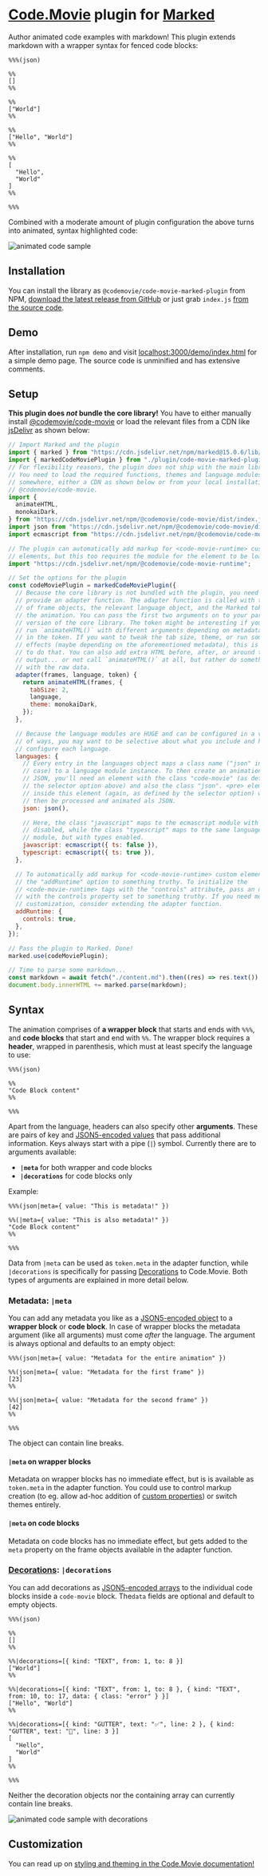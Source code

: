 # [Code.Movie](https://code.movie) plugin for [Marked](https://marked.js.org/)

Author animated code examples with markdown! This plugin extends markdown with a
wrapper syntax for fenced code blocks:

    %%%(json)

    %%
    []
    %%

    %%
    ["World"]
    %%

    %%
    ["Hello", "World"]
    %%

    %%
    [
      "Hello",
      "World"
    ]
    %%

    %%%

Combined with a moderate amount of plugin configuration the above turns into
animated, syntax highlighted code:

![animated code sample](https://raw.githubusercontent.com/CodeMovie/code-movie-marked-plugin/main/demo.gif)

## Installation

You can install the library as `@codemovie/code-movie-marked-plugin` from NPM,
[download the latest release from GitHub](https://github.com/CodeMovie/code-movie-marked-plugin/releases)
or just grab `index.js` [from the source code](https://github.com/CodeMovie/code-movie-marked-plugin/tree/main/dist).

## Demo

After installation, run `npm demo` and visit [localhost:3000/demo/index.html](http://localhost:3000/demo/index.html)
for a simple demo page. The source code is unminified and has extensive
comments.

## Setup

**This plugin does _not_ bundle the core library!** You have to either manually
install [@codemovie/code-movie](https://www.npmjs.com/package/@codemovie/code-movie)
or load the relevant files from a CDN like [jsDelivr](https://www.jsdelivr.com/)
as shown below:

```javascript
// Import Marked and the plugin
import { marked } from "https://cdn.jsdelivr.net/npm/marked@15.0.6/lib/marked.esm.js";
import { markedCodeMoviePlugin } from "./plugin/code-movie-marked-plugin/index.js";
// For flexibility reasons, the plugin does not ship with the main library.
// You need to load the required functions, themes and language modules from
// somewhere, either a CDN as shown below or from your local installation of
// @codemovie/code-movie.
import {
  animateHTML,
  monokaiDark,
} from "https://cdn.jsdelivr.net/npm/@codemovie/code-movie/dist/index.js";
import json from "https://cdn.jsdelivr.net/npm/@codemovie/code-movie/dist/languages/json.js";
import ecmascript from "https://cdn.jsdelivr.net/npm/@codemovie/code-movie/dist/languages/ecmascript.js";

// The plugin can automatically add markup for <code-movie-runtime> custom
// elements, but this too requires the module for the element to be loaded
import "https://cdn.jsdelivr.net/npm/@codemovie/code-movie-runtime";

// Set the options for the plugin
const codeMoviePlugin = markedCodeMoviePlugin({
  // Because the core library is not bundled with the plugin, you need to
  // provide an adapter function. The adapter function is called with the array
  // of frame objects, the relevant language object, and the Marked token for
  // the animation. You can pass the first two arguments on to your particular
  // version of the core library. The token might be interesting if you want to
  // run `animateHTML()` with different arguments depending on metadata present
  // in the token. If you want to tweak the tab size, theme, or run some side
  // effects (maybe depending on the aforementioned metadata), this is the place
  // to do that. You can also add extra HTML before, after, or around the
  // output... or not call `animateHTML()` at all, but rather do something else
  // with the raw data.
  adapter(frames, language, token) {
    return animateHTML(frames, {
      tabSize: 2,
      language,
      theme: monokaiDark,
    });
  },

  // Because the language modules are HUGE and can be configured in a variety
  // of ways, you may want to be selective about what you include and how you
  // configure each language.
  languages: {
    // Every entry in the languages object maps a class name ("json" in this
    // case) to a language module instance. To then create an animation for
    // JSON, you'll need an element with the class "code-movie" (as defined in
    // the selector option above) and also the class "json". <pre> elements
    // inside this element (again, as defined by the selector option) will
    // then be processed and animated als JSON.
    json: json(),

    // Here, the class "javascript" maps to the ecmascript module with types
    // disabled, while the class "typescript" maps to the same language
    // module, but with types enabled.
    javascript: ecmascript({ ts: false }),
    typescript: ecmascript({ ts: true }),
  },

  // To automatically add markup for <code-movie-runtime> custom elements, set
  // the "addRuntime" option to something truthy. To initialize the
  // <code-movie-runtime> tags with the "controls" attribute, pass an object
  // with the controls property set to something truthy. If you need more
  // customization, consider extending the adapter function.
  addRuntime: {
    controls: true,
  },
});

// Pass the plugin to Marked. Done!
marked.use(codeMoviePlugin);

// Time to parse some markdown...
const markdown = await fetch("./content.md").then((res) => res.text());
document.body.innerHTML += marked.parse(markdown);
```

## Syntax

The animation comprises of **a wrapper block** that starts and ends with `%%%`,
and **code blocks** that start and end with `%%`. The wrapper block requires a
**header**, wrapped in parenthesis, which must at least specify the language to
use:

    %%%(json)

    %%
    "Code Block content"
    %%

    %%%

Apart from the language, headers can also specify other **arguments**. These are
pairs of key and [JSON5-encoded values](https://www.npmjs.com/package/json5)
that pass additional information. Keys always start with a pipe (`|`) symbol.
Currently there are to arguments available:

- **`|meta`** for both wrapper and code blocks
- **`|decorations`** for code blocks only

Example:

    %%%(json|meta={ value: "This is metadata!" })

    %%(|meta={ value: "This is also metadata!" })
    "Code Block content"
    %%

    %%%

Data from `|meta` can be used as `token.meta` in the adapter function, while
`|decorations` is specifically for passing [Decorations](https://code.movie/docs/guides/decorations.html)
to Code.Movie. Both types of arguments are explained in more detail below.

### Metadata: `|meta`

You can add any metadata you like as a [JSON5-encoded object](https://www.npmjs.com/package/json5)
to a **wrapper block** or **code block**. In case of wrapper blocks the metadata
argument (like all arguments) must come _after_ the language. The argument is
always optional and defaults to an empty object:

    %%%(json|meta={ value: "Metadata for the entire animation" })

    %%(json|meta={ value: "Metadata for the first frame" })
    [23]
    %%

    %%(json|meta={ value: "Metadata for the second frame" })
    [42]
    %%

    %%%

The object can contain line breaks.

#### `|meta` on wrapper blocks

Metadata on wrapper blocks has no immediate effect, but is is available as
`token.meta` in the adapter function. You could use to control markup creation
(to eg. allow ad-hoc addition of [custom properties](https://code.movie/docs/reference/css-variables.html))
or switch themes entirely.

#### `|meta` on code blocks

Metadata on code blocks has no immediate effect, but gets added to the `meta`
property on the frame objects available in the adapter function.

### [Decorations](https://code.movie/docs/guides/decorations.html): `|decorations`

You can add decorations as [JSON5-encoded arrays](https://www.npmjs.com/package/json5)
to the individual code blocks inside a `code-movie` block. The`data` fields are
optional and default to empty objects.

<!-- prettier-ignore -->
    %%%(json)

    %%
    []
    %%

    %%|decorations=[{ kind: "TEXT", from: 1, to: 8 }]
    ["World"]
    %%

    %%|decorations=[{ kind: "TEXT", from: 1, to: 8 }, { kind: "TEXT", from: 10, to: 17, data: { class: "error" } }]
    ["Hello", "World"]
    %%

    %%|decorations=[{ kind: "GUTTER", text: "✅", line: 2 }, { kind: "GUTTER", text: "🚫", line: 3 }]
    [
      "Hello",
      "World"
    ]
    %%

    %%%

Neither the decoration objects nor the containing array can currently contain line breaks.

![animated code sample with decorations](https://raw.githubusercontent.com/CodeMovie/code-movie-marked-plugin/main/demo2.gif)

## Customization

You can read up on [styling and theming in the Code.Movie documentation!](https://code.movie/docs/guides/styling.html)
